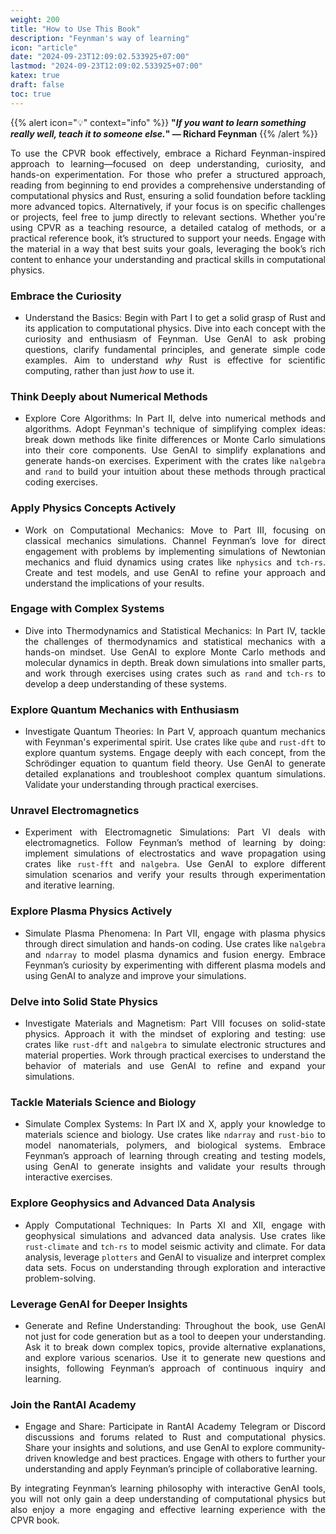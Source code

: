 ```yaml
---
weight: 200
title: "How to Use This Book"
description: "Feynman's way of learning"
icon: "article"
date: "2024-09-23T12:09:02.533925+07:00"
lastmod: "2024-09-23T12:09:02.533925+07:00"
katex: true
draft: false
toc: true
---
```

{{% alert icon="💡" context="info" %}}
<strong>"<em>If you want to learn something really well, teach it to someone else.</em>" — Richard Feynman</strong>
{{% /alert %}}

<p style="text-align: justify;">
To use the CPVR book effectively, embrace a Richard Feynman-inspired approach to learning—focused on deep understanding, curiosity, and hands-on experimentation. For those who prefer a structured approach, reading from beginning to end provides a comprehensive understanding of computational physics and Rust, ensuring a solid foundation before tackling more advanced topics. Alternatively, if your focus is on specific challenges or projects, feel free to jump directly to relevant sections. Whether you're using CPVR as a teaching resource, a detailed catalog of methods, or a practical reference book, it’s structured to support your needs. Engage with the material in a way that best suits your goals, leveraging the book’s rich content to enhance your understanding and practical skills in computational physics.
</p>

### Embrace the Curiosity

- <p style="text-align: justify;">Understand the Basics: Begin with Part I to get a solid grasp of Rust and its application to computational physics. Dive into each concept with the curiosity and enthusiasm of Feynman. Use GenAI to ask probing questions, clarify fundamental principles, and generate simple code examples. Aim to understand <em>why</em> Rust is effective for scientific computing, rather than just <em>how</em> to use it.</p>
### Think Deeply about Numerical Methods

- <p style="text-align: justify;">Explore Core Algorithms: In Part II, delve into numerical methods and algorithms. Adopt Feynman's technique of simplifying complex ideas: break down methods like finite differences or Monte Carlo simulations into their core components. Use GenAI to simplify explanations and generate hands-on exercises. Experiment with the crates like <code>nalgebra</code> and <code>rand</code> to build your intuition about these methods through practical coding exercises.</p>
### Apply Physics Concepts Actively

- <p style="text-align: justify;">Work on Computational Mechanics: Move to Part III, focusing on classical mechanics simulations. Channel Feynman’s love for direct engagement with problems by implementing simulations of Newtonian mechanics and fluid dynamics using crates like <code>nphysics</code> and <code>tch-rs</code>. Create and test models, and use GenAI to refine your approach and understand the implications of your results.</p>
### Engage with Complex Systems

- <p style="text-align: justify;">Dive into Thermodynamics and Statistical Mechanics: In Part IV, tackle the challenges of thermodynamics and statistical mechanics with a hands-on mindset. Use GenAI to explore Monte Carlo methods and molecular dynamics in depth. Break down simulations into smaller parts, and work through exercises using crates such as <code>rand</code> and <code>tch-rs</code> to develop a deep understanding of these systems.</p>
### Explore Quantum Mechanics with Enthusiasm

- <p style="text-align: justify;">Investigate Quantum Theories: In Part V, approach quantum mechanics with Feynman's experimental spirit. Use crates like <code>qube</code> and <code>rust-dft</code> to explore quantum systems. Engage deeply with each concept, from the Schrödinger equation to quantum field theory. Use GenAI to generate detailed explanations and troubleshoot complex quantum simulations. Validate your understanding through practical exercises.</p>
### Unravel Electromagnetics

- <p style="text-align: justify;">Experiment with Electromagnetic Simulations: Part VI deals with electromagnetics. Follow Feynman’s method of learning by doing: implement simulations of electrostatics and wave propagation using crates like <code>rust-fft</code> and <code>nalgebra</code>. Use GenAI to explore different simulation scenarios and verify your results through experimentation and iterative learning.</p>
### Explore Plasma Physics Actively

- <p style="text-align: justify;">Simulate Plasma Phenomena: In Part VII, engage with plasma physics through direct simulation and hands-on coding. Use crates like <code>nalgebra</code> and <code>ndarray</code> to model plasma dynamics and fusion energy. Embrace Feynman’s curiosity by experimenting with different plasma models and using GenAI to analyze and improve your simulations.</p>
### Delve into Solid State Physics

- <p style="text-align: justify;">Investigate Materials and Magnetism: Part VIII focuses on solid-state physics. Approach it with the mindset of exploring and testing: use crates like <code>rust-dft</code> and <code>nalgebra</code> to simulate electronic structures and material properties. Work through practical exercises to understand the behavior of materials and use GenAI to refine and expand your simulations.</p>
### Tackle Materials Science and Biology

- <p style="text-align: justify;">Simulate Complex Systems: In Part IX and X, apply your knowledge to materials science and biology. Use crates like <code>ndarray</code> and <code>rust-bio</code> to model nanomaterials, polymers, and biological systems. Embrace Feynman’s approach of learning through creating and testing models, using GenAI to generate insights and validate your results through interactive exercises.</p>
### Explore Geophysics and Advanced Data Analysis

- <p style="text-align: justify;">Apply Computational Techniques: In Parts XI and XII, engage with geophysical simulations and advanced data analysis. Use crates like <code>rust-climate</code> and <code>tch-rs</code> to model seismic activity and climate. For data analysis, leverage <code>plotters</code> and GenAI to visualize and interpret complex data sets. Focus on understanding through exploration and interactive problem-solving.</p>
### Leverage GenAI for Deeper Insights

- <p style="text-align: justify;">Generate and Refine Understanding: Throughout the book, use GenAI not just for code generation but as a tool to deepen your understanding. Ask it to break down complex topics, provide alternative explanations, and explore various scenarios. Use it to generate new questions and insights, following Feynman’s approach of continuous inquiry and learning.</p>
### Join the RantAI Academy

- <p style="text-align: justify;">Engage and Share: Participate in RantAI Academy Telegram or Discord discussions and forums related to Rust and computational physics. Share your insights and solutions, and use GenAI to explore community-driven knowledge and best practices. Engage with others to further your understanding and apply Feynman’s principle of collaborative learning.</p>
<p style="text-align: justify;">
By integrating Feynman’s learning philosophy with interactive GenAI tools, you will not only gain a deep understanding of computational physics but also enjoy a more engaging and effective learning experience with the CPVR book.
</p>

